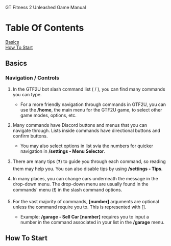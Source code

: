 GT Fitness 2 Unleashed Game Manual

# __Table Of Contents__
[Basics](#Basics)  
[How To Start](#How-To-Start)

## Basics
### Navigation / Controls
1. In the GTF2U bot slash command list ( / ), you can find many commands you can type.
   - For a more friendly navigation through commands in GTF2U, you can use the **/home**, the main menu for the GTF2U game, to select other game modes, options, etc.

2. Many commands have Discord buttons and menus that you can navigate through. Lists inside commands have directional buttons and confirm buttons.
   - You may also select options in list svia the numbers for quicker navigation in **/settings - Menu Selector**.

3. There are many tips (❓) to guide you through each command, so reading them may help you. You can also disable tips by using **/settings - Tips**.

4. In many places, you can change cars underneath the message in the drop-down menu. The drop-down menu are usually found in the commands' menu (❗) in the slash command options.

5. For the vast majority of commands, **[number]** arguments are optional unless the command require you to. This is represented with [].
   - Example: **/garage - Sell Car [number]** requires you to input a number in the command associated in your list in the **/garage** menu.

## How To Start
